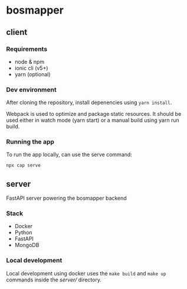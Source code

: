 # bosmapper

## client

### Requirements

- node & npm
- ionic cli (v5+)
- yarn (optional)

### Dev environment

After cloning the repository, install depenencies using `yarn install`.

Webpack is used to optimize and package static resources. It should be used either in watch mode (yarn start) or a manual build using yarn run build.

### Running the app

To run the app locally, can use the serve command:

```bash
npx cap serve
```

## server

FastAPI server powering the bosmapper backend

### Stack

- Docker
- Python
- FastAPI
- MongoDB

### Local development

Local development using docker uses the `make build` and `make up` commands inside the _server/_ directory.
